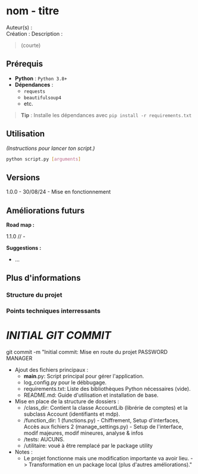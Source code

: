 # nom - titre

Auteur(s) :  
Création :
Description :

> (courte)

## Prérequis

- **Python** : `Python 3.8+`
- **Dépendances** :
  - `requests`
  - `beautifulsoup4`
  - etc.

> **Tip** : Installe les dépendances avec `pip install -r requirements.txt`

## Utilisation

_(Instructions pour lancer ton script.)_

```bash
python script.py [arguments]
```

## Versions

1.0.0 - 30/08/24 - Mise en fonctionnement

## Améliorations futurs

**Road map :**

1.1.0 // -

**Suggestions :**

- ...

## Plus d'informations

### Structure du projet

### Points techniques interressants

# _INITIAL GIT COMMIT_

git commit -m "Initial commit: Mise en route du projet
PASSWORD MANAGER

- Ajout des fichiers principaux :
  - **main**.py: Script principal pour gérer l'application.
  - log_config.py pour le débbugage.
  - requirements.txt: Liste des bibliothèques Python nécessaires (vide).
  - README.md: Guide d'utilisation et installation de base.
- Mise en place de la structure de dossiers :
  - /class_dir: Contient la classe AccountLib (librérie de comptes) et la subclass Account (identifiants et mdp).
  - /function_dir:
    1 (functions.py) - Chiffrement, Setup d'interfaces, Accès aux fichiers
    2 (manage_settings.py) - Setup de l'interface, modif majeures, modif mineures, analyse & infos
  - /tests: AUCUNS.
  - /utilitaire: voué à être remplacé par le package utility
- Notes :
  - Le projet fonctionne mais une modification importante va avoir lieu.
    -> Transformation en un package local (plus d'autres améliorations)."
